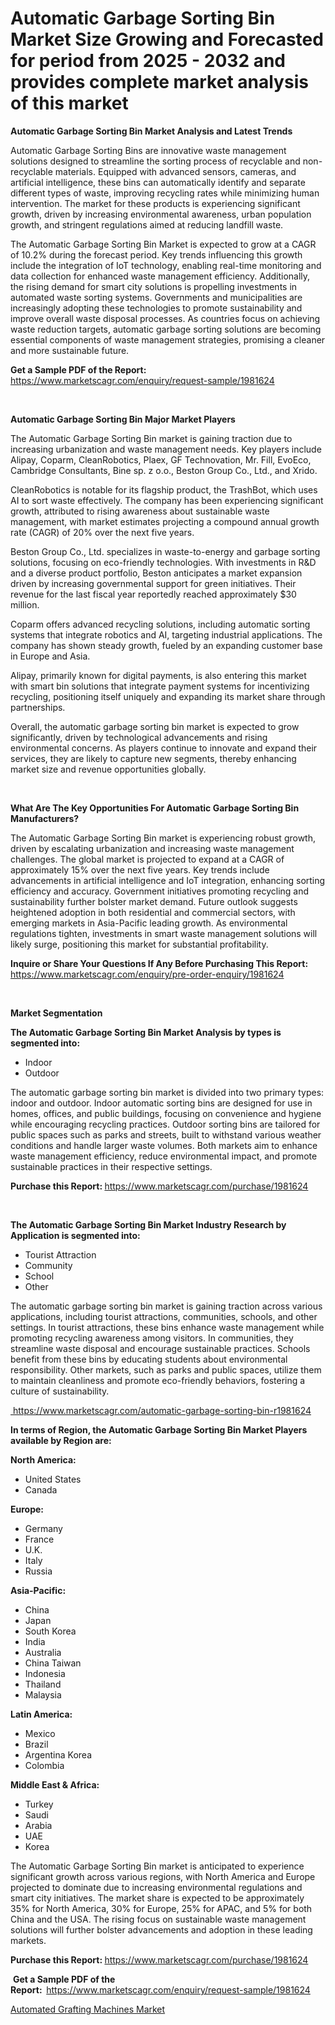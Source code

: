 <p><h1>Automatic Garbage Sorting Bin Market Size Growing and Forecasted for period from 2025 - 2032 and provides complete market analysis of this market</h1></p><p><strong>Automatic Garbage Sorting Bin Market Analysis and Latest Trends</strong></p>
<p><p>Automatic Garbage Sorting Bins are innovative waste management solutions designed to streamline the sorting process of recyclable and non-recyclable materials. Equipped with advanced sensors, cameras, and artificial intelligence, these bins can automatically identify and separate different types of waste, improving recycling rates while minimizing human intervention. The market for these products is experiencing significant growth, driven by increasing environmental awareness, urban population growth, and stringent regulations aimed at reducing landfill waste.</p><p>The Automatic Garbage Sorting Bin Market is expected to grow at a CAGR of 10.2% during the forecast period. Key trends influencing this growth include the integration of IoT technology, enabling real-time monitoring and data collection for enhanced waste management efficiency. Additionally, the rising demand for smart city solutions is propelling investments in automated waste sorting systems. Governments and municipalities are increasingly adopting these technologies to promote sustainability and improve overall waste disposal processes. As countries focus on achieving waste reduction targets, automatic garbage sorting solutions are becoming essential components of waste management strategies, promising a cleaner and more sustainable future.</p></p>
<p><strong>Get a Sample PDF of the Report:&nbsp;</strong> <a href="https://www.marketscagr.com/enquiry/request-sample/1981624?utm_campaign=2866&utm_medium=2&utm_source=Github&utm_content=ia&utm_term=02032025&utm_id=automatic-garbage-sorting-bin">https://www.marketscagr.com/enquiry/request-sample/1981624</a></p>
<p>&nbsp;</p>
<p><strong>Automatic Garbage Sorting Bin Major Market Players</strong></p>
<p><p>The Automatic Garbage Sorting Bin market is gaining traction due to increasing urbanization and waste management needs. Key players include Alipay, Coparm, CleanRobotics, Plaex, GF Technovation, Mr. Fill, EvoEco, Cambridge Consultants, Bine sp. z o.o., Beston Group Co., Ltd., and Xrido. </p><p>CleanRobotics is notable for its flagship product, the TrashBot, which uses AI to sort waste effectively. The company has been experiencing significant growth, attributed to rising awareness about sustainable waste management, with market estimates projecting a compound annual growth rate (CAGR) of 20% over the next five years. </p><p>Beston Group Co., Ltd. specializes in waste-to-energy and garbage sorting solutions, focusing on eco-friendly technologies. With investments in R&D and a diverse product portfolio, Beston anticipates a market expansion driven by increasing governmental support for green initiatives. Their revenue for the last fiscal year reportedly reached approximately $30 million.</p><p>Coparm offers advanced recycling solutions, including automatic sorting systems that integrate robotics and AI, targeting industrial applications. The company has shown steady growth, fueled by an expanding customer base in Europe and Asia. </p><p>Alipay, primarily known for digital payments, is also entering this market with smart bin solutions that integrate payment systems for incentivizing recycling, positioning itself uniquely and expanding its market share through partnerships.</p><p>Overall, the automatic garbage sorting bin market is expected to grow significantly, driven by technological advancements and rising environmental concerns. As players continue to innovate and expand their services, they are likely to capture new segments, thereby enhancing market size and revenue opportunities globally.</p></p>
<p>&nbsp;</p>
<p><strong>What Are The Key Opportunities For Automatic Garbage Sorting Bin Manufacturers?</strong></p>
<p><p>The Automatic Garbage Sorting Bin market is experiencing robust growth, driven by escalating urbanization and increasing waste management challenges. The global market is projected to expand at a CAGR of approximately 15% over the next five years. Key trends include advancements in artificial intelligence and IoT integration, enhancing sorting efficiency and accuracy. Government initiatives promoting recycling and sustainability further bolster market demand. Future outlook suggests heightened adoption in both residential and commercial sectors, with emerging markets in Asia-Pacific leading growth. As environmental regulations tighten, investments in smart waste management solutions will likely surge, positioning this market for substantial profitability.</p></p>
<p><strong>Inquire or Share Your Questions If Any Before Purchasing This Report:</strong> <a href="https://www.marketscagr.com/enquiry/pre-order-enquiry/1981624?utm_campaign=2866&utm_medium=2&utm_source=Github&utm_content=ia&utm_term=02032025&utm_id=automatic-garbage-sorting-bin">https://www.marketscagr.com/enquiry/pre-order-enquiry/1981624</a></p>
<p>&nbsp;</p>
<p><strong>Market Segmentation</strong></p>
<p><strong>The Automatic Garbage Sorting Bin Market Analysis by types is segmented into:</strong></p>
<p><ul><li>Indoor</li><li>Outdoor</li></ul></p>
<p><p>The automatic garbage sorting bin market is divided into two primary types: indoor and outdoor. Indoor automatic sorting bins are designed for use in homes, offices, and public buildings, focusing on convenience and hygiene while encouraging recycling practices. Outdoor sorting bins are tailored for public spaces such as parks and streets, built to withstand various weather conditions and handle larger waste volumes. Both markets aim to enhance waste management efficiency, reduce environmental impact, and promote sustainable practices in their respective settings.</p></p>
<p><strong>Purchase this Report:&nbsp;</strong><a href="https://www.marketscagr.com/purchase/1981624?utm_campaign=2866&utm_medium=2&utm_source=Github&utm_content=ia&utm_term=02032025&utm_id=automatic-garbage-sorting-bin">https://www.marketscagr.com/purchase/1981624</a></p>
<p>&nbsp;</p>
<p><strong>The Automatic Garbage Sorting Bin Market Industry Research by Application is segmented into:</strong></p>
<p><ul><li>Tourist Attraction</li><li>Community</li><li>School</li><li>Other</li></ul></p>
<p><p>The automatic garbage sorting bin market is gaining traction across various applications, including tourist attractions, communities, schools, and other settings. In tourist attractions, these bins enhance waste management while promoting recycling awareness among visitors. In communities, they streamline waste disposal and encourage sustainable practices. Schools benefit from these bins by educating students about environmental responsibility. Other markets, such as parks and public spaces, utilize them to maintain cleanliness and promote eco-friendly behaviors, fostering a culture of sustainability.</p></p>
<p><a href="https://www.marketscagr.com/automatic-garbage-sorting-bin-r1981624?utm_campaign=2866&utm_medium=2&utm_source=Github&utm_content=ia&utm_term=02032025&utm_id=automatic-garbage-sorting-bin">&nbsp;https://www.marketscagr.com/automatic-garbage-sorting-bin-r1981624</a></p>
<p><strong>In terms of Region, the Automatic Garbage Sorting Bin Market Players available by Region are:</strong></p>
<p>
    <p> <strong> North America: </strong>
        <ul>
            <li>United States</li>
            <li>Canada</li>
        </ul>
        </p> 
    <p> <strong> Europe: </strong>
        <ul>
            <li>Germany</li>
            <li>France</li>
            <li>U.K.</li>
            <li>Italy</li>
            <li>Russia</li>
        </ul>
        </p> 
    <p> <strong> Asia-Pacific: </strong>
        <ul>
            <li>China</li>
            <li>Japan</li>
            <li>South Korea</li>
            <li>India</li>
            <li>Australia</li>
            <li>China Taiwan</li>
            <li>Indonesia</li>
            <li>Thailand</li>
            <li>Malaysia</li>
        </ul>
        </p> 
    <p> <strong> Latin America: </strong>
        <ul>
            <li>Mexico</li>
            <li>Brazil</li>
            <li>Argentina Korea</li>
            <li>Colombia</li>
        </ul>
        </p> 
    <p> <strong> Middle East & Africa: </strong>
        <ul>
            <li>Turkey</li>
            <li>Saudi</li>
            <li>Arabia</li>
            <li>UAE</li>
            <li>Korea</li>
        </ul>
    </p>
    </p>
<p><p>The Automatic Garbage Sorting Bin market is anticipated to experience significant growth across various regions, with North America and Europe projected to dominate due to increasing environmental regulations and smart city initiatives. The market share is expected to be approximately 35% for North America, 30% for Europe, 25% for APAC, and 5% for both China and the USA. The rising focus on sustainable waste management solutions will further bolster advancements and adoption in these leading markets.</p></p>
<p><strong>Purchase this Report: </strong><a href="https://www.marketscagr.com/purchase/1981624?utm_campaign=2866&utm_medium=2&utm_source=Github&utm_content=ia&utm_term=02032025&utm_id=automatic-garbage-sorting-bin">https://www.marketscagr.com/purchase/1981624</a></p>
<p>&nbsp;<strong>Get a Sample PDF of the Report:&nbsp;&nbsp;</strong><a href="https://www.marketscagr.com/enquiry/request-sample/1981624?utm_campaign=2866&utm_medium=2&utm_source=Github&utm_content=ia&utm_term=02032025&utm_id=automatic-garbage-sorting-bin">https://www.marketscagr.com/enquiry/request-sample/1981624</a></p>
<p><strong></strong></p>
<p><p><a href="https://github.com/djibenesha/Market-Research-Report-List-1/blob/main/automated-grafting-machines-market.md?utm_campaign=2866&utm_medium=2&utm_source=Github&utm_content=ia&utm_term=02032025&utm_id=automatic-garbage-sorting-bin">Automated Grafting Machines Market</a></p></p>